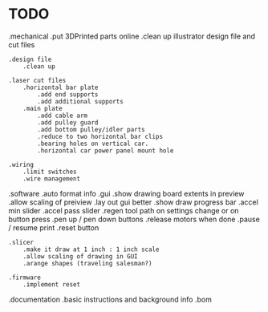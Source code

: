 TODO
=====

.mechanical
	.put 3DPrinted parts online
	.clean up illustrator design file and cut files

	.design file
		.clean up

	.laser cut files
		.horizontal bar plate
			.add end supports
			.add additional supports
		.main plate
			.add cable arm
			.add pulley guard
			.add bottom pulley/idler parts
			.reduce to two horizontal bar clips
			.bearing holes on vertical car.
			.horizontal car power panel mount hole

	.wiring
		.limit switches
		.wire management

.software
	.auto format info
	.gui
		.show drawing board extents in preview
		.allow scaling of preiview
		.lay out gui better
		.show draw progress bar
		.accel min slider
		.accel pass slider
		.regen tool path on settings change or on button press
		.pen up / pen down buttons
		.release motors when done
		.pause / resume print
		.reset button

	.slicer
		.make it draw at 1 inch : 1 inch scale
		.allow scaling of drawing in GUI
		.arange shapes (traveling salesman?)

	.firmware
		.implement reset

.documentation
	.basic instructions and background info
	.bom

